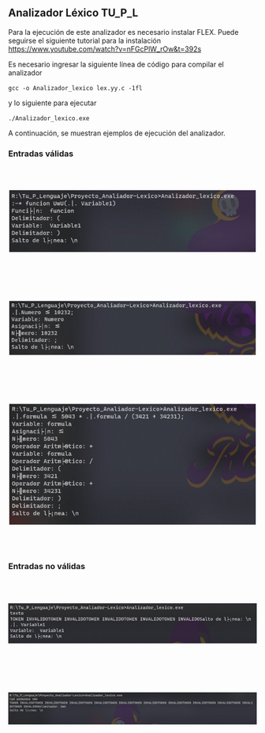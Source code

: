 ## Analizador Léxico TU_P_L

Para la ejecución de este analizador es necesario instalar FLEX. Puede seguirse el siguiente tutorial para la instalación https://www.youtube.com/watch?v=nFGcPlW_rOw&t=392s

Es necesario ingresar la siguiente línea de código para compilar el analizador


```
gcc -o Analizador_lexico lex.yy.c -1fl
```

y lo siguiente para ejecutar

```
./Analizador_lexico.exe
```

A continuación, se muestran ejemplos de ejecución del analizador.


### Entradas válidas
<div>
<br>
<br>
<p align="center">
  <img src="B1.jpeg" alt="B1" width="500"/>
</p>
<br>
<br>

<br>
<br>
<p align="center">
  <img src="B2.jpeg" alt="B2" width="500"/>
</p>
<br>
<br>

<br>
<br>
<p align="center">
  <img src="B3.jpeg" alt="B3" width="500"/>
</p>
<br>
<br>


### Entradas no válidas
<br>
<br>
<p align="center">
  <img src="E1.jpeg" alt="E1" width="700"/>
</p>
<br>
<br>


<br>
<br>
<p align="center">
  <img src="E2.jpeg" alt="E2" width="700"/>
</p>
<br>
<br>
</div>
